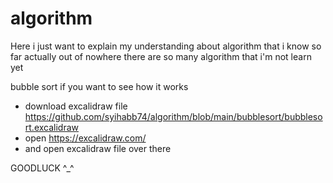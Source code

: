 # algorithm
Here i just want to explain my understanding about algorithm that i know so far actually out of nowhere there are so many algorithm that i'm not learn yet 


bubble sort 
if you want to see how it works
- download excalidraw file https://github.com/syihabb74/algorithm/blob/main/bubblesort/bubblesort.excalidraw
- open https://excalidraw.com/
- and open excalidraw file over there

GOODLUCK ^_^
